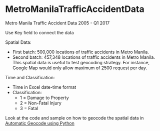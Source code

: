 # MetroManilaTrafficAccidentData
Metro Manila Traffic Accident Data 2005 - Q1 2017

Use Key field to connect the data

Spatial Data:
* First batch: 500,000 locations of traffic accidents in Metro Manila.
* Second batch: 457,348 locations of traffic accidents in Metro Manila.
This spatial data is useful to test geocoding strategy. 
For instance, Google Map would only allow maximum of 2500 request per day.

Time and Classification:
* Time in Excel date-time format
* Classification: 
  * 1 = Damage to Property
  * 2 = Non-Fatal Injury
  * 3 = Fatal

Look at the code and sample on how to geocode the spatial data in [Automatic Geocode using Python](http://people.revoledu.com/kardi/tutorial/Python/Automatic+Geocoding+using+Python.html)
